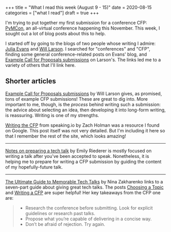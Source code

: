 +++
title = "What I read this week (August 9 - 15)"
date = 2020-08-15
categories = ["what I read"]
draft = true
+++

I'm trying to put together my first submission for a conference CFP: [PyMCon](https://pymc-devs.github.io/pymcon//cfp), an all-virtual conference happening this November. This week, I sought out a lot of blog posts about this to help.

<!--more-->

I started off by going to the blogs of two people whose writing I admire: [Julia Evans](https://jvns.ca/) and [Will Larson](https://lethain.com/). I searched for "conferences" and "CFP", finding some general conference-related posts on Evans' blog, and [Example Call for Proposals submissions](https://lethain.com/cfp-examples/) on Larson's. The links led me to a variety of others that I'll link here.

## Shorter articles

[Example Call for Proposals submissions](https://lethain.com/cfp-examples/) by Will Larson gives, as promised, tons of example CFP submissions! These are great to dig into. More important to me, though, is the *process* behind writing such a submission: the advice about selecting an idea, then developing it into long-form writing, is reassuring. Writing is one of my strengths.

[Writing the CFP](https://speaking.io/plan/writing-a-cfp/) from speaking.io by Zach Holman was a resource I found on Google. This post itself was not very detailed. But I'm including it here so that I remember the rest of the site, which looks amazing!

---

[Notes on preparing a tech talk](https://emilyriederer.netlify.app/post/writing-a-tech-talk/) by Emily Riederer is mostly focused on writing a talk after you've been accepted to speak. Nonetheless, it is helping me to prepare for writing a CFP submission by guiding the content of my hopefully-future talk.

---

[The Ultimate Guide to Memorable Tech Talks](https://medium.com/@nnja/the-ultimate-guide-to-memorable-tech-talks-e7c350778d4b) by Nina Zakharenko links to a seven-part guide about giving great tech talks. The posts [Choosing a Topic](https://medium.com/@nnja/the-ultimate-guide-to-memorable-tech-talks-part-2-choosing-a-topic-and-a-conference-b45fe6e4289a) and [Writing a CFP](https://medium.com/@nnja/the-ultimate-guide-to-memorable-tech-talks-part-3-writing-a-conference-proposal-or-cfp-7481aba78aa5) are super helpful! Her key takeaways from the CFP one are:

> * Research the conference before submitting. Look for explicit guidelines or research past talks.
> * Propose what you’re capable of delivering in a concise way.
> * Don’t be afraid of rejection. Try again.




